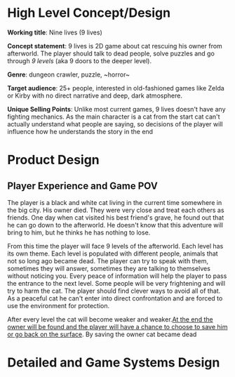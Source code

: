 # High Level Concept/Design

**Working title**: Nine lives (9 lives)

**Concept statement**: 9 lives is 2D game about cat rescuing his owner from afterworld. The player should talk to dead people, solve puzzles and go through *9 levels* (aka 9 doors to the deeper level).

**Genre**: dungeon crawler, puzzle, ~horror~

**Target audience**: 25+ people, interested in old-fashioned games like Zelda or Kirby with no direct narrative and deep, dark atmosphere.

**Unique Selling Points**: Unlike most current games, 9 lives doesn't have any fighting mechanics. As the main character is a cat from the start cat can't actually understand what people are saying, so decisions of the player will influence how he understands the story in the end

# Product Design

## Player Experience and Game POV
The player is a black and white cat living in the current time somewhere in the big city. His owner died. They were very close and treat each others as friends. One day when cat visited his best friend's grave, he found out that he can go down to the afterworld. He doesn't know that this adventure will bring to him, but he thinks he has nothing to lose.

From this time the player will face 9 levels of the afterworld. Each level has its own theme. Each level is populated with different people, animals that not so long ago became dead. The player can try to speak with them, sometimes they will answer, sometimes they are talking to themselves without noticing you. Every peace of information will help the player to pass the entrance to the next level. Some people will be very frightening and will try to harm the cat. The player should find clever ways to avoid all of that. As a peaceful cat he can't enter into direct confrontation and are forced to use the environment for protection.

After every level the cat will become weaker and weaker.<u>At the end the owner will be found and the player will have a chance to choose to save him or go back on the surface</u>. By saving the owner cat became dead

# Detailed and Game Systems Design
